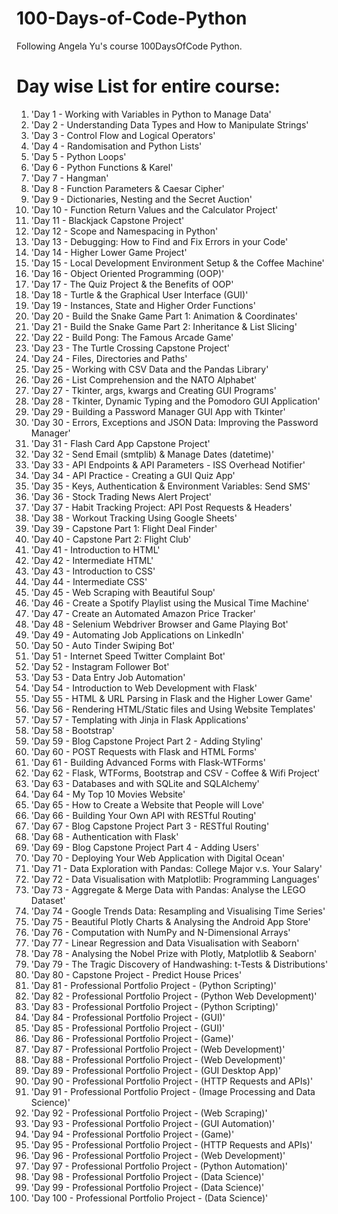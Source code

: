 # 100-Days-of-Code-Python

Following Angela Yu's course 100DaysOfCode Python.


Day wise List for entire course:
=============================================================

1. 'Day 1 - Working with Variables in Python to Manage Data'
2. 'Day 2 - Understanding Data Types and How to Manipulate Strings'
3. 'Day 3 - Control Flow and Logical Operators'
4. 'Day 4 - Randomisation and Python Lists'
5. 'Day 5 - Python Loops'
6. 'Day 6 - Python Functions & Karel'
7. 'Day 7 - Hangman'
8. 'Day 8 - Function Parameters & Caesar Cipher'
9. 'Day 9 - Dictionaries, Nesting and the Secret Auction'
10. 'Day 10 - Function Return Values and the Calculator Project'
11. 'Day 11 - Blackjack Capstone Project'
12. 'Day 12 - Scope and Namespacing in Python'
13. 'Day 13 - Debugging: How to Find and Fix Errors in your Code'
14. 'Day 14 - Higher Lower Game Project'
15. 'Day 15 - Local Development Environment Setup & the Coffee Machine'
16. 'Day 16 - Object Oriented Programming (OOP)'
17. 'Day 17 - The Quiz Project & the Benefits of OOP'
18. 'Day 18 - Turtle & the Graphical User Interface (GUI)'
19. 'Day 19 - Instances, State and Higher Order Functions'
20. 'Day 20 - Build the Snake Game Part 1: Animation & Coordinates'
21. 'Day 21 - Build the Snake Game Part 2: Inheritance & List Slicing'
22. 'Day 22 - Build Pong: The Famous Arcade Game'
23. 'Day 23 - The Turtle Crossing Capstone Project'
24. 'Day 24 - Files, Directories and Paths'
25. 'Day 25 - Working with CSV Data and the Pandas Library'
26. 'Day 26 - List Comprehension and the NATO Alphabet'
27. 'Day 27 - Tkinter, args, kwargs and Creating GUI Programs'
28. 'Day 28 - Tkinter, Dynamic Typing and the Pomodoro GUI Application'
29. 'Day 29 - Building a Password Manager GUI App with Tkinter'
30. 'Day 30 - Errors, Exceptions and JSON Data: Improving the Password Manager'
31. 'Day 31 - Flash Card App Capstone Project'
32. 'Day 32 - Send Email (smtplib) & Manage Dates (datetime)'
33. 'Day 33 - API Endpoints & API Parameters - ISS Overhead Notifier'
34. 'Day 34 - API Practice - Creating a GUI Quiz App'
35. 'Day 35 - Keys, Authentication & Environment Variables: Send SMS'
36. 'Day 36 - Stock Trading News Alert Project'
37. 'Day 37 - Habit Tracking Project: API Post Requests & Headers'
38. 'Day 38 - Workout Tracking Using Google Sheets'
39. 'Day 39 - Capstone Part 1: Flight Deal Finder'
40. 'Day 40 - Capstone Part 2: Flight Club'
41. 'Day 41 - Introduction to HTML'
42. 'Day 42 - Intermediate HTML'
43. 'Day 43 - Introduction to CSS'
44. 'Day 44 - Intermediate CSS'
45. 'Day 45 - Web Scraping with Beautiful Soup'
46. 'Day 46 - Create a Spotify Playlist using the Musical Time Machine'
47. 'Day 47 - Create an Automated Amazon Price Tracker'
48. 'Day 48 - Selenium Webdriver Browser and Game Playing Bot'
49. 'Day 49 - Automating Job Applications on LinkedIn'
50. 'Day 50 - Auto Tinder Swiping Bot'
51. 'Day 51 - Internet Speed Twitter Complaint Bot'
52. 'Day 52 - Instagram Follower Bot'
53. 'Day 53 - Data Entry Job Automation'
54. 'Day 54 - Introduction to Web Development with Flask'
55. 'Day 55 - HTML & URL Parsing in Flask and the Higher Lower Game'
56. 'Day 56 - Rendering HTML/Static files and Using Website Templates'
57. 'Day 57 - Templating with Jinja in Flask Applications'
58. 'Day 58 - Bootstrap'
59. 'Day 59 - Blog Capstone Project Part 2 - Adding Styling'
60. 'Day 60 - POST Requests with Flask and HTML Forms'
61. 'Day 61 - Building Advanced Forms with Flask-WTForms'
62. 'Day 62 - Flask, WTForms, Bootstrap and CSV - Coffee & Wifi Project'
63. 'Day 63 - Databases and with SQLite and SQLAlchemy'
64. 'Day 64 - My Top 10 Movies Website'
65. 'Day 65 - How to Create a Website that People will Love'
66. 'Day 66 - Building Your Own API with RESTful Routing'
67. 'Day 67 - Blog Capstone Project Part 3 - RESTful Routing'
68. 'Day 68 - Authentication with Flask'
69. 'Day 69 - Blog Capstone Project Part 4 - Adding Users'
70. 'Day 70 - Deploying Your Web Application with Digital Ocean'
71. 'Day 71 - Data Exploration with Pandas: College Major v.s. Your Salary'
72. 'Day 72 - Data Visualisation with Matplotlib: Programming Languages'
73. 'Day 73 - Aggregate & Merge Data with Pandas: Analyse the LEGO Dataset'
74. 'Day 74 - Google Trends Data: Resampling and Visualising Time Series'
75. 'Day 75 - Beautiful Plotly Charts & Analysing the Android App Store'
76. 'Day 76 - Computation with NumPy and N-Dimensional Arrays'
77. 'Day 77 - Linear Regression and Data Visualisation with Seaborn'
78. 'Day 78 - Analysing the Nobel Prize with Plotly, Matplotlib & Seaborn'
79. 'Day 79 - The Tragic Discovery of Handwashing: t-Tests & Distributions'
80. 'Day 80 - Capstone Project - Predict House Prices'
81. 'Day 81 - Professional Portfolio Project - (Python Scripting)'
82. 'Day 82 - Professional Portfolio Project - (Python Web Development)'
83. 'Day 83 - Professional Portfolio Project - (Python Scripting)'
84. 'Day 84 - Professional Portfolio Project - (GUI)'
85. 'Day 85 - Professional Portfolio Project - (GUI)'
86. 'Day 86 - Professional Portfolio Project - (Game)'
87. 'Day 87 - Professional Portfolio Project - (Web Development)'
88. 'Day 88 - Professional Portfolio Project - (Web Development)'
89. 'Day 89 - Professional Portfolio Project - (GUI Desktop App)'
90. 'Day 90 - Professional Portfolio Project - (HTTP Requests and APIs)'
91. 'Day 91 - Professional Portfolio Project - (Image Processing and Data Science)'
92. 'Day 92 - Professional Portfolio Project - (Web Scraping)'
93. 'Day 93 - Professional Portfolio Project - (GUI Automation)'
94. 'Day 94 - Professional Portfolio Project - (Game)'
95. 'Day 95 - Professional Portfolio Project - (HTTP Requests and APIs)'
96. 'Day 96 - Professional Portfolio Project - (Web Development)'
97. 'Day 97 - Professional Portfolio Project - (Python Automation)'
98. 'Day 98 - Professional Portfolio Project - (Data Science)'
99. 'Day 99 - Professional Portfolio Project - (Data Science)'
100. 'Day 100 - Professional Portfolio Project - (Data Science)'
